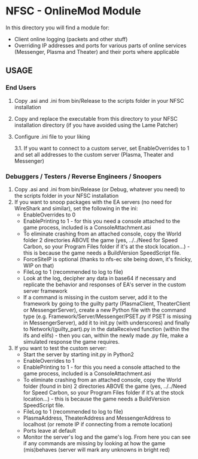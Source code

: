 # NFSC - OnlineMod Module

In this directory you will find a module for:

- Client online logging (packets and other stuff)
- Overriding IP addresses and ports for various parts of online services (Messenger, Plasma and Theater) and their ports where applicable

## USAGE

### End Users

1. Copy .asi and .ini from bin/Release to the scripts folder in your NFSC installation

2. Copy and replace the executable from this directory to your NFSC installation directory (if you have avoided using the Lame Patcher)

3. Configure .ini file to your liking

   3.1. If you want to connect to a custom server, set EnableOverrides to 1 and set all addresses to the custom server (Plasma, Theater and Messenger)

### Debuggers / Testers / Reverse Engineers / Snoopers

1. Copy .asi and .ini from bin/Release (or Debug, whatever you need) to the scripts folder in your NFSC installation
2. If you want to snoop packages with the EA servers (no need for WireShark and similar), set the following in the ini:
   - EnableOverrides to 0
   - EnablePrinting to 1 - for this you need a console attached to the game process, included is a ConsoleAttachment.asi
   - To eliminate crashing from an attached console, copy the World folder 2 directories ABOVE the game (yes, ../../Need for Speed Carbon, so your Program Files folder if it's at the stock location...) - this is because the game needs a BuildVersion SpeedScript file.
   - ForceSiteIP is optional (thanks to nfs-ec site being down, it's finicky, WIP on that)
   - FileLog to 1 (recommended to log to file)
   - Look at the log, decipher any data in base64 if necessary and replicate the behavior and responses of EA's server in the custom server framework
   - If a command is missing in the custom server, add it to the framework by going to the guilty party (PlasmaClient, TheaterClient or MessengerServer), create a new Python file with the command type (e.g. Framework/Server/Messenger/PSET.py if PSET is missing in MessengerServer), add it to init.py (with underscores) and finally to Network/(guilty_part).py in the dataReceived function (within the ifs and elifs) - then you can, within the newly made .py file, make a simulated response the game requires.
3. If you want to test the custom server:
   - Start the server by starting init.py in Python2
   - EnableOverrides to 1
   - EnablePrinting to 1 - for this you need a console attached to the game process, included is a ConsoleAttachment.asi
   - To eliminate crashing from an attached console, copy the World folder (found in bin) 2 directories ABOVE the game (yes, ../../Need for Speed Carbon, so your Program Files folder if it's at the stock location...) - this is because the game needs a BuildVersion SpeedScript file.
   - FileLog to 1 (recommended to log to file)
   - PlasmaAddress, TheaterAddress and MessengerAddress to localhost (or remote IP if connecting from a remote location)
   - Ports leave at default
   - Monitor the server's log and the game's log. From here you can see if any commands are missing by looking at how the game (mis)behaves (server will mark any unknowns in bright red)